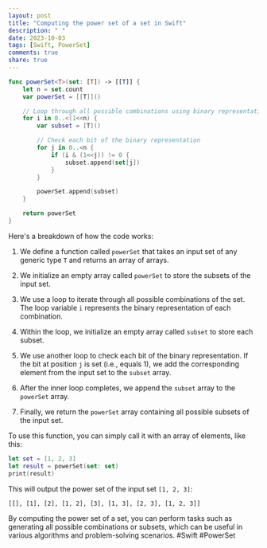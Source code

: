 ```yaml
---
layout: post
title: "Computing the power set of a set in Swift"
description: " "
date: 2023-10-03
tags: [Swift, PowerSet]
comments: true
share: true
---
```


```swift
func powerSet<T>(set: [T]) -> [[T]] {
    let n = set.count
    var powerSet = [[T]]()

    // Loop through all possible combinations using binary representation
    for i in 0..<(1<<n) {
        var subset = [T]()

        // Check each bit of the binary representation
        for j in 0..<n {
            if (i & (1<<j)) != 0 {
                subset.append(set[j])
            }
        }

        powerSet.append(subset)
    }

    return powerSet
}
```

Here's a breakdown of how the code works:

1. We define a function called `powerSet` that takes an input set of any generic type `T` and returns an array of arrays.

2. We initialize an empty array called `powerSet` to store the subsets of the input set.

3. We use a loop to iterate through all possible combinations of the set. The loop variable `i` represents the binary representation of each combination.

4. Within the loop, we initialize an empty array called `subset` to store each subset.

5. We use another loop to check each bit of the binary representation. If the bit at position `j` is set (i.e., equals 1), we add the corresponding element from the input set to the `subset` array.

6. After the inner loop completes, we append the `subset` array to the `powerSet` array.

7. Finally, we return the `powerSet` array containing all possible subsets of the input set.

To use this function, you can simply call it with an array of elements, like this:

```swift
let set = [1, 2, 3]
let result = powerSet(set: set)
print(result)
```

This will output the power set of the input set `[1, 2, 3]`:

```
[[], [1], [2], [1, 2], [3], [1, 3], [2, 3], [1, 2, 3]]
```

By computing the power set of a set, you can perform tasks such as generating all possible combinations or subsets, which can be useful in various algorithms and problem-solving scenarios. #Swift #PowerSet